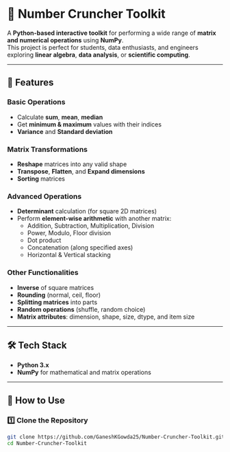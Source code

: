 # 🔢 Number Cruncher Toolkit

A **Python-based interactive toolkit** for performing a wide range of **matrix and numerical operations** using **NumPy**.  
This project is perfect for students, data enthusiasts, and engineers exploring **linear algebra**, **data analysis**, or **scientific computing**.

---

## 🚀 Features

### **Basic Operations**
- Calculate **sum**, **mean**, **median**
- Get **minimum & maximum** values with their indices
- **Variance** and **Standard deviation**

### **Matrix Transformations**
- **Reshape** matrices into any valid shape
- **Transpose**, **Flatten**, and **Expand dimensions**
- **Sorting** matrices

### **Advanced Operations**
- **Determinant** calculation (for square 2D matrices)
- Perform **element-wise arithmetic** with another matrix:
  - Addition, Subtraction, Multiplication, Division
  - Power, Modulo, Floor division
  - Dot product
  - Concatenation (along specified axes)
  - Horizontal & Vertical stacking

### **Other Functionalities**
- **Inverse** of square matrices
- **Rounding** (normal, ceil, floor)
- **Splitting matrices** into parts
- **Random operations** (shuffle, random choice)
- **Matrix attributes**: dimension, shape, size, dtype, and item size

---

## 🛠️ Tech Stack
- **Python 3.x**
- **NumPy** for mathematical and matrix operations

---

## 📂 How to Use

### **1️⃣ Clone the Repository**
```bash
git clone https://github.com/GaneshKGowda25/Number-Cruncher-Toolkit.git
cd Number-Cruncher-Toolkit

